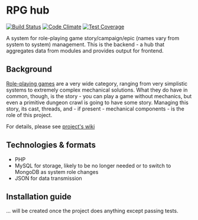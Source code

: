 # RPG hub
[![Build Status](https://travis-ci.org/mikron-ia/rpg-hub-backend.svg?branch=master)](https://travis-ci.org/mikron-ia/rpg-hub-backend)
[![Code Climate](https://codeclimate.com/github/mikron-ia/rpg-hub-backend/badges/gpa.svg)](https://codeclimate.com/github/mikron-ia/rpg-hub-backend)
[![Test Coverage](https://codeclimate.com/github/mikron-ia/rpg-hub-backend/badges/coverage.svg)](https://codeclimate.com/github/mikron-ia/rpg-hub-backend/coverage)

A system for role-playing game story/campaign/epic (names vary from system to system) management. This is the backend - a hub that aggregates data from modules and provides output for frontend. 

## Background
[Role-playing games](https://en.wikipedia.org/wiki/Role-playing_game) are a very wide category, ranging from very simplistic systems to extremely complex mechanical solutions. What they do have in common, though, is the story - you can play a game without mechanics, but even a primitive dungeon crawl is going to have some story. Managing this story, its cast, threads, and - if present - mechanical components - is the role of this project.

For details, please see [project's wiki](https://github.com/mikron-ia/rpg-hub-backend/wiki)

## Technologies & formats
* PHP
* MySQL for storage, likely to be no longer needed or to switch to MongoDB as system role changes
* JSON for data transmission

## Installation guide
... will be created once the project does anything except passing tests.
